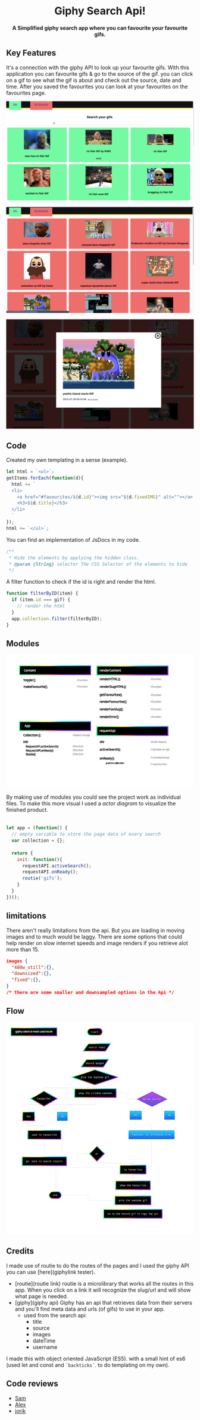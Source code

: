 <h1 align="center"> Giphy Search Api! </h1>
<h4 align="center">A Simplified giphy search app where you can favourite your favourite gifs.</h4>

## Key Features
It's a connection with the giphy API to look up your favourite gifs. With this application you can favourite gifs & go to the source of the gif.
you can click on a gif to see what the gif is about and check out the source, date and time. After you saved the favourites you can look at your favourites on the favourites page.

![Homescreen after you searched something](readme-imgs/homescreen-search.png)

![Favourites screen](readme-imgs/favourite-screen.png)

![Selected one gif](readme-imgs/selected.png)

## Code
Created my own templating in a sense (example).

```js
let html = `<ul>`;
getItems.forEach(function(d){
  html += `
  <li>
    <a href="#favourites/${d.id}"><img src="${d.fixedIMG}" alt=""></a>
    <h3>${d.title}</h3>
  </li>
  `
});
html += `</ul>`;
```

You can find an implementation of JsDocs in my code.
```js
/**
 * Hide the elements by applying the hidden class.
 * @param {String} selector The CSS Selector of the elements to hide
 */
```

A filter function to check if the id is right and render the html.
```js
function filterByID(item) {
  if (item.id === gif) {
    // render the html
  }
  app.collection.filter(filterByID);
}  
```

## Modules

![actor diagram](readme-imgs/actor-diagram.png)

By making use of modules you could see the project work as individual files. To make this more visual I used a _actor diagram_ to visualize the finished product.

```js

let app = (function() {
  // empty variable to store the page data of every search
  var collection = {};

  return {
    init: function(){
      requestAPI.activeSearch();
      requestAPI.onReady();
      routie('gifs');
    }
  }
})();

```

## limitations
There aren't really limitations from the api. But you are loading in moving images and to much would be laggy. There are some options that could help render on slow internet speeds and image renders if you retrieve alot more than 15.

```JSON
images {
  "480w_still":{},
  "downsized":{},
  "fixed":{},
}
/* there are some smaller and downsampled options in the Api */
```

## Flow

![flow diagram](readme-imgs/flow-diagram.png)


## Credits

I made use of routie to do the routes of the pages and I used the giphy API you can use [here](giphylink tester).
- [routie](routie link)
  routie is a microlibrary that works all the routes in this app. When you click on a link it will recognize the slug/url and will show what page is needed.
- [giphy](giphy api)
  Giphy has an api that retrieves data from their servers and you'll find meta data and urls (of gifs) to use in your app.
  - used from the search api:
    - title
    - source
    - images
    - dateTime
    - username

I made this with object oriented JavaScript (ES5). with a small hint of es6 (used let and const and `` `backticks` ``. to do templating on my own).


## Code reviews
- [Sam](https://github.com/Senmetsu/wafs/commit/f8e3dd1c4105c0c6d7bdf7adea8534561ab69362)
- [Alex](https://github.com/Cascuna/wafs/issues/2)
- [jorik](https://github.com/IIYAMA12)
